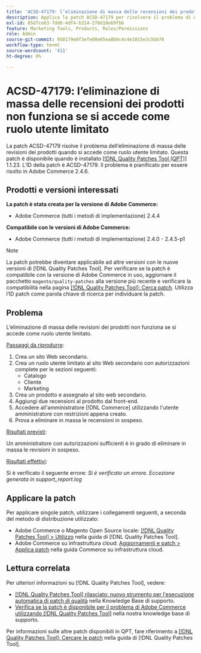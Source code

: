 ```yaml
---
title: 'ACSD-47179: l’eliminazione di massa delle recensioni dei prodotti non funziona se si accede come ruolo utente limitato'
description: Applica la patch ACSD-47179 per risolvere il problema di Adobe Commerce, in cui l’eliminazione di massa delle revisioni dei prodotti non funziona quando si accede come ruolo utente limitato.
exl-id: 85d7ce63-7dd6-4df4-b314-278d18e69fbb
feature: Marketing Tools, Products, Roles/Permissions
role: Admin
source-git-commit: 958179e0f3efe08e65ea8b0c4c4e1015e3c5bb76
workflow-type: tm+mt
source-wordcount: '411'
ht-degree: 0%

---
```


# ACSD-47179: l’eliminazione di massa delle recensioni dei prodotti non funziona se si accede come ruolo utente limitato

La patch ACSD-47179 risolve il problema dell’eliminazione di massa delle revisioni dei prodotti quando si accede come ruolo utente limitato. Questa patch è disponibile quando è installato [[!DNL Quality Patches Tool (QPT)]](/help/announcements/adobe-commerce-announcements/magento-quality-patches-released-new-tool-to-self-serve-quality-patches.md) 1.1.23. L’ID della patch è ACSD-47179. Il problema è pianificato per essere risolto in Adobe Commerce 2.4.6.

## Prodotti e versioni interessati

**La patch è stata creata per la versione di Adobe Commerce:**

* Adobe Commerce (tutti i metodi di implementazione) 2.4.4

**Compatibile con le versioni di Adobe Commerce:**

* Adobe Commerce (tutti i metodi di implementazione) 2.4.0 - 2.4.5-p1

>[!NOTE]
>
>La patch potrebbe diventare applicabile ad altre versioni con le nuove versioni di [!DNL Quality Patches Tool]. Per verificare se la patch è compatibile con la versione di Adobe Commerce in uso, aggiornare il pacchetto `magento/quality-patches` alla versione più recente e verificare la compatibilità nella pagina [[!DNL Quality Patches Tool]: Cerca patch](https://experienceleague.adobe.com/tools/commerce-quality-patches/index.html). Utilizza l’ID patch come parola chiave di ricerca per individuare la patch.

## Problema

L’eliminazione di massa delle revisioni dei prodotti non funziona se si accede come ruolo utente limitato.

<u>Passaggi da riprodurre</u>:

1. Crea un sito Web secondario.
1. Crea un ruolo utente limitato al sito Web secondario con autorizzazioni complete per le sezioni seguenti:
   * Catalogo
   * Cliente
   * Marketing
1. Crea un prodotto e assegnalo al sito web secondario.
1. Aggiungi due recensioni al prodotto dal front-end.
1. Accedere all&#39;amministratore [!DNL Commerce] utilizzando l&#39;utente amministratore con restrizioni appena creato.
1. Prova a eliminare in massa le recensioni in sospeso.

<u>Risultati previsti</u>:

Un amministratore con autorizzazioni sufficienti è in grado di eliminare in massa le revisioni in sospeso.

<u>Risultati effettivi</u>:

Si è verificato il seguente errore: _Si è verificato un errore. Eccezione generata in support_report.log_

## Applicare la patch

Per applicare singole patch, utilizzare i collegamenti seguenti, a seconda del metodo di distribuzione utilizzato:

* Adobe Commerce o Magento Open Source locale: [[!DNL Quality Patches Tool] > Utilizzo](https://experienceleague.adobe.com/docs/commerce-operations/tools/quality-patches-tool/usage.html) nella guida di [!DNL Quality Patches Tool].
* Adobe Commerce su infrastruttura cloud: [Aggiornamenti e patch > Applica patch](https://experienceleague.adobe.com/docs/commerce-cloud-service/user-guide/develop/upgrade/apply-patches.html) nella guida Commerce su infrastruttura cloud.

## Lettura correlata

Per ulteriori informazioni su [!DNL Quality Patches Tool], vedere:

* [[!DNL Quality Patches Tool] rilasciato: nuovo strumento per l&#39;esecuzione automatica di patch di qualità](/help/announcements/adobe-commerce-announcements/magento-quality-patches-released-new-tool-to-self-serve-quality-patches.md) nella Knowledge Base di supporto.
* [Verifica se la patch è disponibile per il problema di Adobe Commerce utilizzando  [!DNL Quality Patches Tool]](/help/support-tools/patches-available-in-qpt-tool/check-patch-for-magento-issue-with-magento-quality-patches.md) nella nostra knowledge base di supporto.

Per informazioni sulle altre patch disponibili in QPT, fare riferimento a [[!DNL Quality Patches Tool]: Cercare le patch](https://experienceleague.adobe.com/tools/commerce-quality-patches/index.html) nella guida di [!DNL Quality Patches Tool].
